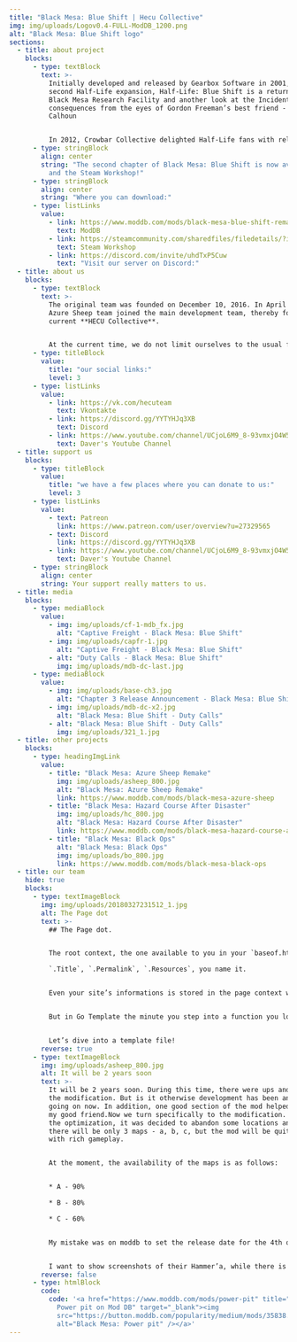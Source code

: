 ```yaml
---
title: "Black Mesa: Blue Shift | Hecu Collective"
img: img/uploads/Logov0.4-FULL-ModDB_1200.png
alt: "Black Mesa: Blue Shift logo"
sections:
  - title: about project
    blocks:
      - type: textBlock
        text: >-
          Initially developed and released by Gearbox Software in 2001, the
          second Half-Life expansion, Half-Life: Blue Shift is a return to the
          Black Mesa Research Facility and another look at the Incident’s
          consequences from the eyes of Gordon Freeman’s best friend - Barney
          Calhoun


          In 2012, Crowbar Collective delighted Half-Life fans with release of Black Mesa, a Half-Life remake, however there are still no remakes for the expansions. This is where we are come in. HECU Collective is developing Black Mesa: Blue Shift - a free remake using Black Mesa assets. We are trying to stay as close to the original Blue Shift as possible, while also trying to make it feel like Black Mesa. Our mod will be releasing partially, chapter by chapter, so those who aren't patient for the full release will have something to play!
      - type: stringBlock
        align: center
        string: "The second chapter of Black Mesa: Blue Shift is now available on ModDB
          and the Steam Workshop!"
      - type: stringBlock
        align: center
        string: "Where you can download:"
      - type: listLinks
        value:
          - link: https://www.moddb.com/mods/black-mesa-blue-shift-remake/news/chapter-2-insecurity-release
            text: ModDB
          - link: https://steamcommunity.com/sharedfiles/filedetails/?id=2424633574
            text: Steam Workshop
          - link: https://discord.com/invite/uhdTxP5Cuw
            text: "Visit our server on Discord:"
  - title: about us
    blocks:
      - type: textBlock
        text: >-
          The original team was founded on December 10, 2016. In April 2018, the
          Azure Sheep team joined the main development team, thereby forming the
          current **HECU Collective**.


          At the current time, we do not limit ourselves to the usual framework and can post both a trailer for a new game/mod on the Source engine, and interesting news from the world of half-life and other games from Valve.
      - type: titleBlock
        value:
          title: "our social links:"
          level: 3
      - type: listLinks
        value:
          - link: https://vk.com/hecuteam
            text: Vkontakte
          - link: https://discord.gg/YYTYHJq3XB
            text: Discord
          - link: https://www.youtube.com/channel/UCjoL6M9_8-93vmxjO4W5R9w
            text: Daver's Youtube Channel
  - title: support us
    blocks:
      - type: titleBlock
        value:
          title: "we have a few places where you can donate to us:"
          level: 3
      - type: listLinks
        value:
          - text: Patreon
            link: https://www.patreon.com/user/overview?u=27329565
          - text: Discord
            link: https://discord.gg/YYTYHJq3XB
          - link: https://www.youtube.com/channel/UCjoL6M9_8-93vmxjO4W5R9w
            text: Daver's Youtube Channel
      - type: stringBlock
        align: center
        string: Your support really matters to us.
  - title: media
    blocks:
      - type: mediaBlock
        value:
          - img: img/uploads/cf-1-mdb_fx.jpg
            alt: "Captive Freight - Black Mesa: Blue Shift"
          - img: img/uploads/capfr-1.jpg
            alt: "Captive Freight - Black Mesa: Blue Shift"
          - alt: "Duty Calls - Black Mesa: Blue Shift"
            img: img/uploads/mdb-dc-last.jpg
      - type: mediaBlock
        value:
          - img: img/uploads/base-ch3.jpg
            alt: "Chapter 3 Release Announcement - Black Mesa: Blue Shift"
          - img: img/uploads/mdb-dc-x2.jpg
            alt: "Black Mesa: Blue Shift - Duty Calls"
          - alt: "Black Mesa: Blue Shift - Duty Calls"
            img: img/uploads/321_1.jpg
  - title: other projects
    blocks:
      - type: headingImgLink
        value:
          - title: "Black Mesa: Azure Sheep Remake"
            img: img/uploads/asheep_800.jpg
            alt: "Black Mesa: Azure Sheep Remake"
            link: https://www.moddb.com/mods/black-mesa-azure-sheep
          - title: "Black Mesa: Hazard Сourse After Disaster"
            img: img/uploads/hc_800.jpg
            alt: "Black Mesa: Hazard Сourse After Disaster"
            link: https://www.moddb.com/mods/black-mesa-hazard-course-after-disaster
          - title: "Black Mesa: Black Ops"
            alt: "Black Mesa: Black Ops"
            img: img/uploads/bo_800.jpg
            link: https://www.moddb.com/mods/black-mesa-black-ops
  - title: our team
    hide: true
    blocks:
      - type: textImageBlock
        img: img/uploads/20180327231512_1.jpg
        alt: The Page dot
        text: >-
          ## The Page dot.


          The root context, the one available to you in your `baseof.html` and layouts will always be the Page context. Basically everything you need to build this page is in that dot.\

          `.Title`, `.Permalink`, `.Resources`, you name it.


          Even your site’s informations is stored in the page context with `.Site` ready for the taking.


          But in Go Template the minute you step into a function you lose that context as your precious dot or context is replaced by the function’s own… dot.


          Let’s dive into a template file!
        reverse: true
      - type: textImageBlock
        img: img/uploads/asheep_800.jpg
        alt: It will be 2 years soon
        text: >-
          It will be 2 years soon. During this time, there were ups and downs of
          the modification. But is it otherwise development has been and is
          going on now. In addition, one good section of the mod helped me make
          my good friend.Now we turn specifically to the modification. During
          the optimization, it was decided to abandon some locations and thus
          there will be only 3 maps - a, b, c, but the mod will be quite large,
          with rich gameplay.


          At the moment, the availability of the maps is as follows:


          * A - 90%

          * B - 80%

          * C - 60%


          My mistake was on moddb to set the release date for the 4th quarter of 2019. Obviously, development will flow into 2020. So, while the status is “To be announced”


          I want to show screenshots of their Hammer’a, while there is no way to get a good picture. But testing passes, albeit without light with fullbright’s))
        reverse: false
      - type: htmlBlock
        code:
          code: '<a href="https://www.moddb.com/mods/power-pit" title="View Black Mesa:
            Power pit on Mod DB" target="_blank"><img
            src="https://button.moddb.com/popularity/medium/mods/35838.png"
            alt="Black Mesa: Power pit" /></a>'
---
```

